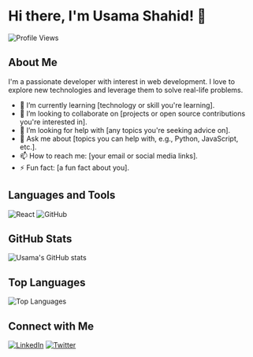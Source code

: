 # Hi there, I'm Usama Shahid! 👋

![Profile Views](https://komarev.com/ghpvc/?username=UsamaShahid01&color=green)

## About Me

I'm a passionate developer with interest in web development. I love to explore new technologies and leverage them to solve real-life problems.

- 🌱 I’m currently learning [technology or skill you're learning].
- 👯 I’m looking to collaborate on [projects or open source contributions you're interested in].
- 🤔 I’m looking for help with [any topics you're seeking advice on].
- 💬 Ask me about [topics you can help with, e.g., Python, JavaScript, etc.].
- 📫 How to reach me: [your email or social media links].
- ⚡ Fun fact: [a fun fact about you].

## Languages and Tools

![React](https://img.shields.io/badge/-React-000?&logo=React)
![GitHub](https://img.shields.io/badge/-GitHub-000?&logo=GitHub)

## GitHub Stats

![Usama's GitHub stats](https://github-readme-stats.vercel.app/api?username=UsamaShahid01&show_icons=true&theme=radical)

## Top Languages

![Top Languages](https://github-readme-stats.vercel.app/api/top-langs/?username=UsamaShahid01&layout=compact&theme=radical)

## Connect with Me

[![LinkedIn](https://img.shields.io/badge/-LinkedIn-000?&logo=LinkedIn&logoColor=0077B5&labelColor=000)](https://linkedin.com/in/UsamaShahid01)
[![Twitter](https://img.shields.io/badge/-Twitter-000?&logo=Twitter&logoColor=1DA1F2&labelColor=000)](https://twitter.com/UsamaShahid01)
